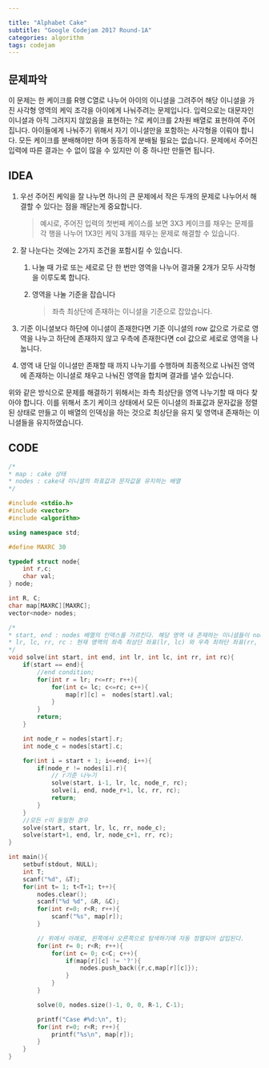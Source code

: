 ```yaml
---

title: "Alphabet Cake"
subtitle: "Google Codejam 2017 Round-1A"
categories: algorithm
tags: codejam
---
```


## 문제파악

이 문제는 한 케이크를 R행 C열로 나누어 아이의 이니셜을 그려주어 해당 이니셜을 가진 사각형 영역의 케익 조각을 아이에게 나눠주려는 문제입니다. 입력으로는 대문자인 이니셜과 아직 그려지지 않았음을 표현하는 ?로 케이크를 2차원 배열로 표현하여 주어집니다. 아이들에게 나눠주기 위해서 자기 이니셜만을 포함하는 사각형을 이뤄야 합니다. 모든 케이크를 분배해야만 하며 동등하게 분배될 필요는 없습니다. 문제에서 주어진 입력에 따른 결과는 수 없이 많을 수 있지만 이 중 하나만 만들면 됩니다.



## IDEA

1. 우선 주어진 케익을 잘 나누면 하나의 큰 문제에서 작은 두개의 문제로 나누어서 해결할 수 있다는 점을 깨닫는게 중요합니다. 

   > 예시로, 주어진 입력의 첫번째 케이스를 보면 3X3 케이크를 채우는 문제를 각 행을 나누어 1X3인 케익 3개를 채우는 문제로 해결할 수 있습니다.

2. 잘 나눈다는 것에는 2가지 조건을 포함시킬 수 있습니다.

   1. 나눌 때 가로 또는 세로로 단 한 번만 영역을 나누어 결과물 2개가 모두 사각형을 이루도록 합니다.

   2. 영역을 나눌 기준을 잡습니다

      > 좌측 최상단에 존재하는 이니셜을 기준으로 잡았습니다.

3. 기준 이니셜보다 하단에 이니셜이 존재한다면 기준 이니셜의 row 값으로 가로로 영역을 나누고 하단에 존재하지 않고 우측에 존재한다면 col 값으로 세로로 영역을 나눕니다.

4. 영역 내 단일 이니셜만 존재할 때 까지 나누기를 수행하며 최종적으로 나눠진 영역에 존재하는 이니셜로 채우고 나눠진 영역을 합치며 결과를 낼수 있습니다.

위와 같은 방식으로 문제를 해결하기 위해서는 좌측 최상단을 영역 나누기할 때 마다 찾아야 합니다. 이를 위해서 초기 케이크 상태에서 모든 이니셜의 좌표값과 문자값을 정렬된 상태로 만들고 이 배열의 인덱싱을 하는 것으로 최상단을 유지 및 영역내 존재하는 이니셜들을 유지하였습니다.



## CODE

```c++
/*
* map : cake 상태
* nodes : cake내 이니셜의 좌표값과 문자값을 유지하는 배열
*/

#include <stdio.h>
#include <vector>
#include <algorithm>

using namespace std;

#define MAXRC 30

typedef struct node{
    int r,c;
    char val;
} node;

int R, C;
char map[MAXRC][MAXRC];
vector<node> nodes;

/*
* start, end : nodes 배열의 인덱스를 가르킨다. 해당 영역 내 존재하는 이니셜들이 nodes에서 어디에 존재하는지 알려준다.
* lr, lc, rr, rc : 현재 영역의 좌측 최상단 좌표(lr, lc) 와 우측 최하단 좌표(rr, rc)이다.
*/
void solve(int start, int end, int lr, int lc, int rr, int rc){
    if(start == end){
        //end condition;
        for(int r = lr; r<=rr; r++){
            for(int c= lc; c<=rc; c++){
                map[r][c] =  nodes[start].val;
            }
        }
        return;
    }

    int node_r = nodes[start].r;
    int node_c = nodes[start].c;

    for(int i = start + 1; i<=end; i++){
        if(node_r != nodes[i].r){
            // r기준 나누기
            solve(start, i-1, lr, lc, node_r, rc);
            solve(i, end, node_r+1, lc, rr, rc);
            return;
        }
    }
    //모든 r이 동일한 경우
    solve(start, start, lr, lc, rr, node_c);
    solve(start+1, end, lr, node_c+1, rr, rc);
}

int main(){
    setbuf(stdout, NULL);
    int T;
    scanf("%d", &T);
    for(int t= 1; t<T+1; t++){
        nodes.clear();
        scanf("%d %d", &R, &C);
        for(int r=0; r<R; r++){
            scanf("%s", map[r]);
        }

        // 위에서 아래로, 왼쪽에서 오른쪽으로 탐색하기에 자동 정렬되어 삽입된다.
        for(int r= 0; r<R; r++){
            for(int c= 0; c<C; c++){
                if(map[r][c] != '?'){
                    nodes.push_back({r,c,map[r][c]});
                }
            }
        }

        solve(0, nodes.size()-1, 0, 0, R-1, C-1);

        printf("Case #%d:\n", t);
        for(int r=0; r<R; r++){
            printf("%s\n", map[r]);
        }
    }
}
```

